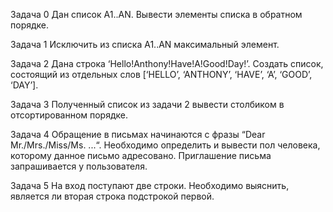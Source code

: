    Задача 0
       Дан список А1..AN. Вывести элементы списка в обратном порядке.

   Задача 1
       Исключить из списка А1..AN максимальный элемент.

   Задача 2
       Дана строка ‘Hello!Anthony!Have!A!Good!Day!’. Создать список, состоящий из отдельных слов [‘HELLO’, ‘ANTHONY’, ‘HAVE’, ‘A’, ‘GOOD’, ‘DAY’].

   Задача 3
       Полученный список из задачи 2 вывести столбиком в отсортированном порядке.

   Задача 4
       Обращение в письмах начинаются с фразы “Dear Mr./Mrs./Miss/Ms. ...“. Необходимо определить и вывести пол человека, которому данное письмо адресовано. Приглашение письма запрашивается у пользователя.

   Задача 5
       На вход поступают две строки. Необходимо выяснить, является ли вторая строка подстрокой первой.